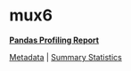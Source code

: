 # mux6

[**Pandas Profiling Report**](https://epistasislab.github.io/penn-ml-benchmarks/profile/mux6.html)

[Metadata](metadata.yaml) | [Summary Statistics](summary_stats.csv)

